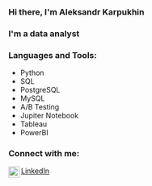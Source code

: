 ### Hi there, I'm Aleksandr Karpukhin

### I'm a data analyst

### Languages and Tools:

* Python
* SQL
* PostgreSQL
* MySQL
* A/B Testing
* Jupiter Notebook
* Tableau
* PowerBI

### Connect with me: 

<img align="left" alt="AleksandrK86 | LinkedIn" width="22px" src="https://cdn.jsdelivr.net/npm/simple-icons@v3/icons/linkedin.svg" />

[LinkedIn](https://www.linkedin.com/in/aleksandr-karpukhin/)
